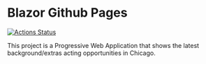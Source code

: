 # Blazor Github Pages

[![Actions Status](https://github.com/meritcasting/meritcasting.github.io/workflows/gh-pages/badge.svg)](https://github.com/meritcasting/meritcasting.github.io/actions)


This project is a Progressive Web Application that shows the latest background/extras acting opportunities in Chicago.